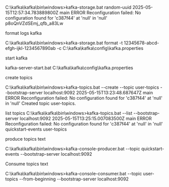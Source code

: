 C:\kafka\kafka\bin\windows>kafka-storage.bat random-uuid
2025-05-15T12:57:34.783889800Z main ERROR Reconfiguration failed: No configuration found for 'c387f44' at 'null' in 'null'
p8oQnVZdSEmj_qfb_a83Lw


format logs kafka

C:\kafka\kafka\bin\windows>kafka-storage.bat format -t 12345678-abcd-efgh-ijkl-1234567890ab -c C:\kafka\kafka\config\kafka.properties

start kafka 

kafka-server-start.bat C:\kafka\kafka\config\kafka.properties

create topics

C:\kafka\kafka\bin\windows>kafka-topics.bat --create --topic user-topics --bootstrap-server localhost:9092
2025-05-15T13:23:48.687647Z main ERROR Reconfiguration failed: No configuration found for 'c387f44' at 'null' in 'null'
Created topic user-topics.

list topics
C:\kafka\kafka\bin\windows>kafka-topics.bat --list --bootstrap-server localhost:9092
2025-05-15T13:25:15.007083500Z main ERROR Reconfiguration failed: No configuration found for 'c387f44' at 'null' in 'null'
quickstart-events
user-topics


produce topics text


C:\kafka\kafka\bin\windows>kafka-console-producer.bat --topic quickstart-events --bootstrap-server localhost:9092

Consume topics text

C:\kafka\kafka\bin\windows>kafka-console-consumer.bat --topic user-topics --from-beginning --bootstrap-server localhost:9092
